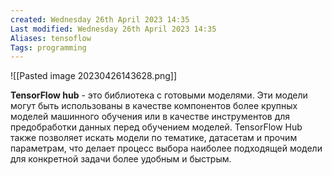 ```yaml
---
created: Wednesday 26th April 2023 14:35
Last modified: Wednesday 26th April 2023 14:35
Aliases: tensoflow
Tags: programming
---
```


![[Pasted image 20230426143628.png]]

**TensorFlow hub** - это библиотека с готовыми моделями. 
Эти модели могут быть использованы в качестве компонентов более крупных моделей машинного обучения или в качестве инструментов для предобработки данных перед обучением моделей. TensorFlow Hub также позволяет искать модели по тематике, датасетам и прочим параметрам, что делает процесс выбора наиболее подходящей модели для конкретной задачи более удобным и быстрым.